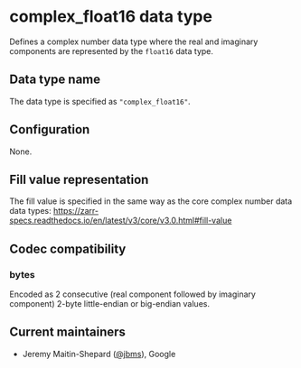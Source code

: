 # complex_float16 data type

Defines a complex number data type where the real and imaginary components are
represented by the `float16` data type.

## Data type name

The data type is specified as `"complex_float16"`.

## Configuration

None.

## Fill value representation

The fill value is specified in the same way as the core complex number data data types:
https://zarr-specs.readthedocs.io/en/latest/v3/core/v3.0.html#fill-value

## Codec compatibility

### bytes

Encoded as 2 consecutive (real component followed by imaginary component) 2-byte
little-endian or big-endian values.

## Current maintainers

* Jeremy Maitin-Shepard ([@jbms](https://github.com/jbms)), Google
